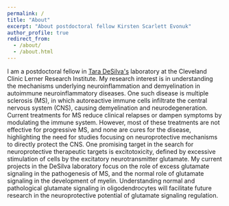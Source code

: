 ```yaml
---
permalink: /
title: "About"
excerpt: "About postdoctoral fellow Kirsten Scarlett Evonuk"
author_profile: true
redirect_from: 
  - /about/
  - /about.html
---
```


I am a postdoctoral fellow in <a href="https://www.lerner.ccf.org/neurosci/desilva/" target="_blank">Tara DeSilva's</a> laboratory at the Cleveland Clinic Lerner Research Institute. My research interest is in understanding the mechanisms underlying neuroinflammation and demyelination in autoimmune neuroinflammatory diseases. One such disease is multiple sclerosis (MS), in which autoreactive immune cells infiltrate the central nervous system (CNS), causing demyelination and neurodegeneration. Current treatments for MS reduce clinical relapses or dampen symptoms by modulating the immune system. However, most of these treatments are not effective for progressive MS, and none are cures for the disease, highlighting the need for studies focusing on neuroprotective mechanisms to directly protect the CNS.  One promising target in the search for neuroprotective therapeutic targets is excitotoxicity, defined by excessive stimulation of cells by the excitatory neurotransmitter glutamate. My current projects in the DeSilva laboratory focus on the role of excess glutamate signaling in the pathogenesis of MS, and the normal role of glutamate signaling in the development of myelin. Understanding normal and pathological glutamate signaling in oligodendrocytes will facilitate future research in the neuroprotective potential of glutamate signaling regulation.